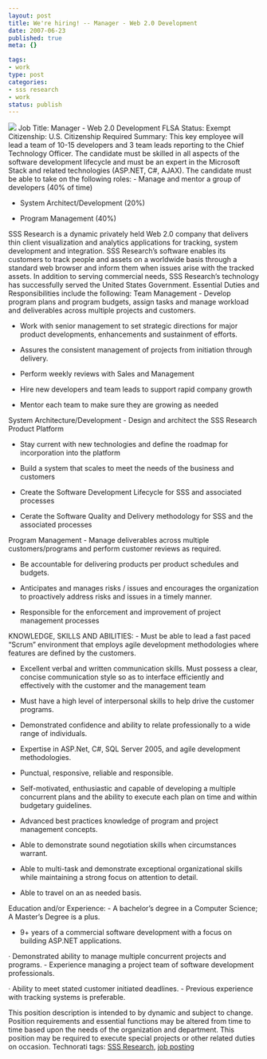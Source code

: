 ```yaml
--- 
layout: post
title: We're hiring! -- Manager - Web 2.0 Development
date: 2007-06-23
published: true
meta: {}

tags: 
- work
type: post
categories: 
- sss research
- work
status: publish
---
```



[![](http://blog.andyeick.com/content/binary/WindowsLiveWriter/WerehiringManagerWeb2.0Development_8D04/clip_image002_1.jpg)](http://www.sss-research.com/) Job Title: Manager - Web 2.0 Development FLSA Status: Exempt Citizenship: U.S. Citizenship Required  Summary: This key employee will lead a team of 10-15 developers and 3 team leads reporting to the Chief Technology Officer. The candidate must be skilled in all aspects of the software development lifecycle and must be an expert in the Microsoft Stack and related technologies (ASP.NET, C#, AJAX). The candidate must be able to take on the following roles:  - Manage and mentor a group of developers (40% of time) 

- System Architect/Development (20%) 

- Program Management (40%) 

 SSS Research is a dynamic privately held Web 2.0 company that delivers thin client visualization and analytics applications for tracking, system development and integration. SSS Research’s software enables its customers to track people and assets on a worldwide basis through a standard web browser and inform them when issues arise with the tracked assets. In addition to serving commercial needs, SSS Research’s technology has successfully served the United States Government. Essential Duties and Responsibilities include the following:   Team Management   - Develop program plans and program budgets, assign tasks and manage workload and deliverables across multiple projects and customers. 

- Work with senior management to set strategic directions for major product developments, enhancements and sustainment of efforts. 

- Assures the consistent management of projects from initiation through delivery. 

- Perform weekly reviews with Sales and Management 

- Hire new developers and team leads to support rapid company growth 

- Mentor each team to make sure they are growing as needed

 System Architecture/Development   - Design and architect the SSS Research Product Platform 

- Stay current with new technologies and define the roadmap for incorporation into the platform 

- Build a system that scales to meet the needs of the business and customers 

- Create the Software Development Lifecycle for SSS and associated processes 

- Cerate the Software Quality and Delivery methodology for SSS and the associated processes

 Program Management  - Manage deliverables across multiple customers/programs and perform customer reviews as required. 

- Be accountable for delivering products per product schedules and budgets. 

- Anticipates and manages risks / issues and encourages the organization to proactively address risks and issues in a timely manner. 

- Responsible for the enforcement and improvement of project management processes

 KNOWLEDGE, SKILLS AND ABILITIES:  - Must be able to lead a fast paced “Scrum” environment that employs agile development methodologies where features are defined by the customers. 

- Excellent verbal and written communication skills. Must possess a clear, concise communication style so as to interface efficiently and effectively with the customer and the management team 

- Must have a high level of interpersonal skills to help drive the customer programs.  

- Demonstrated confidence and ability to relate professionally to a wide range of individuals.  

- Expertise in ASP.Net, C#, SQL Server 2005, and agile development methodologies. 

- Punctual, responsive, reliable and responsible. 

- Self-motivated, enthusiastic and capable of developing a multiple concurrent plans and the ability to execute each plan on time and within budgetary guidelines. 

- Advanced best practices knowledge of program and project management concepts. 

- Able to demonstrate sound negotiation skills when circumstances warrant. 

- Able to multi-task and demonstrate exceptional organizational skills while maintaining a strong focus on attention to detail.  

- Able to travel on an as needed basis.

 Education and/or Experience:   - A bachelor’s degree in a Computer Science; A Master’s Degree is a plus. 

- 9+ years of a commercial software development with a focus on building ASP.NET applications.

 · Demonstrated ability to manage multiple concurrent projects and programs.   - Experience managing a project team of software development professionals.

 · Ability to meet stated customer initiated deadlines.  - Previous experience with tracking systems is preferable.

 This position description is intended to by dynamic and subject to change. Position requirements and essential functions may be altered from time to time based upon the needs of the organization and department. This position may be required to execute special projects or other related duties on occasion.  Technorati tags: [SSS Research](http://technorati.com/tags/SSS%20Research), [job posting](http://technorati.com/tags/job%20posting)

